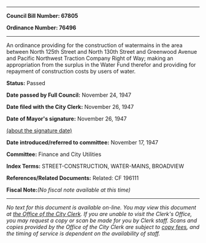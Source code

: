 

********

**Council Bill Number: 67805**
   
**Ordinance Number: 76496**
********

 An ordinance providing for the construction of watermains in the area between North 125th Street and North 130th Street and Greenwood Avenue and Pacific Northwest Traction Company Right of Way; making an appropriation from the surplus in the Water Fund therefor and providing for repayment of construction costs by users of water.

**Status:** Passed
   
**Date passed by Full Council:** November 24, 1947
   
**Date filed with the City Clerk:** November 26, 1947
   
**Date of Mayor's signature:** November 26, 1947
   
[(about the signature date)](/~public/approvaldate.htm)
   
   
   
**Date introduced/referred to committee:** November 17, 1947
   
**Committee:** Finance and City Utilities
   
   
**Index Terms:** STREET-CONSTRUCTION, WATER-MAINS, BROADVIEW

**References/Related Documents:** Related: CF 196111

**Fiscal Note:**_(No fiscal note available at this time)_
********

_No text for this document is available on-line. You may view this document at [the Office of the City Clerk](http://www.seattle.gov/leg/clerk/contactUs.htm). If you are unable to visit the Clerk's Office, you may request a copy or scan be made for you by Clerk staff. Scans and copies provided by the Office of the City Clerk are subject to [copy fees](http://clerk.seattle.gov/~public/clerkfees.htm), and the timing of service is dependent on the availability of staff._

